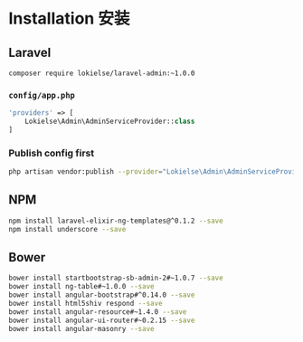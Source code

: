 Installation 安装
================

Laravel
------

```bash
composer require lokielse/laravel-admin:~1.0.0
```

### `config/app.php`
```php
'providers' => [
    Lokielse\Admin\AdminServiceProvider::class
]
```

### Publish config first
```bash
php artisan vendor:publish --provider="Lokielse\Admin\AdminServiceProvider"
```

NPM
---
```bash
npm install laravel-elixir-ng-templates@^0.1.2 --save
npm install underscore --save
```

Bower
-----
```bash
bower install startbootstrap-sb-admin-2#~1.0.7 --save
bower install ng-table#~1.0.0 --save
bower install angular-bootstrap#^0.14.0 --save
bower install html5shiv respond --save
bower install angular-resource#~1.4.0 --save
bower install angular-ui-router#~0.2.15 --save
bower install angular-masonry --save
```

